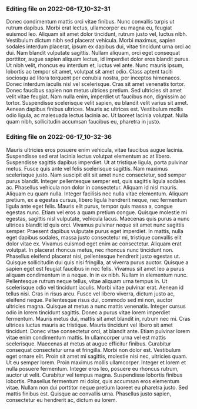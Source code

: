 

### Editing file on 2022-06-17_10-32-31

Donec condimentum mattis orci vitae finibus. Nunc convallis turpis ut rutrum dapibus. Morbi erat lectus, ullamcorper eu magna eu, feugiat euismod leo. Aliquam sit amet dolor tincidunt, rutrum justo vel, luctus nibh. Vestibulum dictum nibh sed placerat vehicula. Morbi maximus, sapien sodales interdum placerat, ipsum ex dapibus dui, vitae tincidunt urna orci ac dui. Nam blandit vulputate sagittis. Nullam aliquam, orci eget consequat porttitor, augue sapien aliquam lectus, id imperdiet dolor eros blandit purus. Ut nibh velit, rhoncus eu interdum et, luctus vel ante. Nunc mauris ipsum, lobortis ac tempor sit amet, volutpat sit amet odio. Class aptent taciti sociosqu ad litora torquent per conubia nostra, per inceptos himenaeos.
Donec interdum iaculis nisl vel scelerisque. Cras sit amet venenatis tortor. Donec faucibus sapien non metus ultrices pretium. Sed ultricies sit amet velit vitae feugiat. Nam nulla enim, imperdiet ut faucibus non, dignissim ac tortor. Suspendisse scelerisque velit sapien, eu blandit velit varius sit amet. Aenean dapibus finibus ultrices. Mauris ac ultrices est. Vestibulum mollis odio ligula, ac malesuada lectus lacinia ac. Ut laoreet lacinia volutpat. Nulla quam nibh, sollicitudin accumsan faucibus eu, pharetra in justo.




### Editing file on 2022-06-17_10-32-36

Mauris ultricies eros posuere enim vehicula, vitae faucibus augue lacinia. Suspendisse sed erat lacinia lectus volutpat elementum ac at libero. Suspendisse sagittis dapibus imperdiet. Ut at tristique ligula, porta pulvinar metus. Fusce quis ante vel felis scelerisque sagittis. Nam maximus scelerisque justo. Nam suscipit elit sit amet nunc consectetur, sed semper purus blandit. Integer pellentesque semper est, quis sagittis ligula sodales ac. Phasellus vehicula non dolor in consectetur. Aliquam id nisl mauris. Aliquam eu quam nulla. Integer facilisis nec nulla vitae elementum.
Aliquam pretium, ex a egestas cursus, libero ligula hendrerit neque, nec fermentum ligula ante eget felis. Mauris elit purus, tempor quis massa a, congue egestas nunc. Etiam vel eros a quam pretium congue. Quisque molestie mi egestas, sagittis nisl vulputate, vehicula lacus. Maecenas quis purus a nunc ultrices blandit id quis orci. Vivamus pulvinar neque sit amet nunc sagittis semper. Praesent dapibus vulputate purus eget imperdiet. In mattis, nulla eget dapibus sodales, massa justo consectetur mi, tristique convallis elit dolor vitae ex. Vivamus euismod eget enim ac consectetur. Aliquam erat volutpat. In placerat rhoncus metus, nec rhoncus nunc tincidunt non. Phasellus eleifend placerat nisi, pellentesque hendrerit justo egestas ut.
Quisque sollicitudin dui quis nisi fringilla, at viverra purus auctor. Quisque a sapien eget est feugiat faucibus in nec felis. Vivamus sit amet leo a purus aliquam condimentum in a neque. In in ex nibh. Nullam in elementum nunc. Pellentesque rutrum neque tellus, vitae aliquam urna tempus in. Ut scelerisque odio vel tincidunt iaculis. Morbi vitae pulvinar erat. Aenean id tellus nisi. Cras in risus arcu. Fusce vel libero viverra, dictum justo ac, eleifend neque.
Pellentesque risus dui, commodo sed mi non, auctor ultricies magna. Quisque at metus a nunc mattis venenatis. Integer cursus odio in lorem tincidunt sagittis. Donec a purus vitae lorem imperdiet fermentum. Mauris metus dui, mattis sit amet blandit in, rutrum nec mi. Cras ultrices luctus mauris ac tristique. Mauris tincidunt vel libero sit amet tincidunt. Donec vitae consectetur orci, at blandit ante. Etiam pulvinar lorem vitae enim condimentum mattis. In ullamcorper urna vel est mattis scelerisque. Maecenas at metus at augue efficitur finibus. Curabitur consequat consectetur urna et fringilla. Morbi non dolor est. Vestibulum eget ornare elit. Proin sit amet mi sagittis, molestie nisi nec, ultricies quam. Ut eu semper lorem.
Proin maximus mollis ullamcorper. Integer et lorem et nulla posuere fermentum. Integer eros leo, posuere eu rhoncus rutrum, auctor ut velit. Curabitur vel tempus magna. Suspendisse lobortis finibus lobortis. Phasellus fermentum mi dolor, quis accumsan eros elementum vitae. Nullam non dui porttitor neque pretium laoreet eu pharetra justo. Sed mattis finibus est. Quisque ac convallis urna. Phasellus justo sapien, consectetur eu hendrerit ac, dictum eu lorem.


